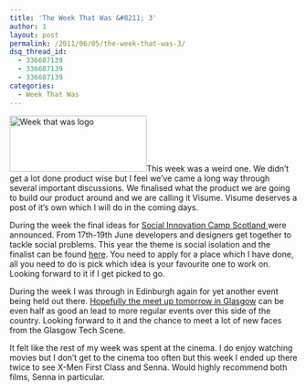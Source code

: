 ```yaml
---
title: 'The Week That Was &#8211; 3'
author: 1
layout: post
permalink: /2011/06/05/the-week-that-was-3/
dsq_thread_id:
  - 336687139
  - 336687139
  - 336687139
categories:
  - Week That Was
---
```

[<img class="alignright size-medium wp-image-62" title="week that was" src="http://rookieoven.com/wp-content/uploads/2011/05/week-that-was-300x123.png" alt="Week that was logo" width="240" height="98" />][1]This week was a weird one. We didn&#8217;t get a lot done product wise but I feel we&#8217;ve came a long way through several important discussions. We finalised what the product we are going to build our product around and we are calling it Visume. Visume deserves a post of it&#8217;s own which I will do in the coming days.

During the week the final ideas for [Social Innovation Camp Scotland ][2]were announced. From 17th-19th June developers and designers get together to tackle social problems. This year the theme is social isolation and the finalist can be found [here][3]. You need to apply for a place which I have done, all you need to do is pick which idea is your favourite one to work on. Looking forward to it if I get picked to go.

During the week I was through in Edinburgh again for yet another event being held out there. [Hopefully the meet up tomorrow in Glasgow][4] can be even half as good an lead to more regular events over this side of the country. Looking forward to it and the chance to meet a lot of new faces from the Glasgow Tech Scene.

It felt like the rest of my week was spent at the cinema. I do enjoy watching movies but I don&#8217;t get to the cinema too often but this week I ended up there twice to see X-Men First Class and Senna. Would highly recommend both films, Senna in particular.

&nbsp;

&nbsp;

 [1]: http://rookieoven.com/wp-content/uploads/2011/05/week-that-was-e1305987012779.png
 [2]: http://www.sicamp.org/si-camp-uk/scotland-2011/ "sicamp"
 [3]: http://www.sicamp.org/and-the-six-lucky-ideas-are/ "Sicamp ideas"
 [4]: http://rookieoven.com/2011/05/31/doing-my-bit/ "Doing my bit"
